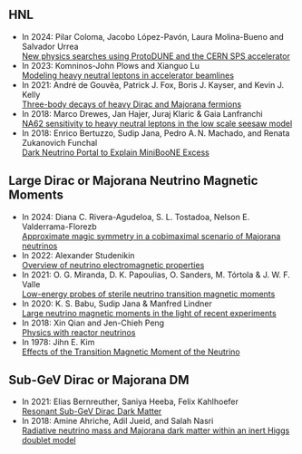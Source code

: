 ## HNL 
- In 2024: Pilar Coloma, Jacobo López-Pavón, Laura Molina-Bueno and Salvador Urrea <br> [New physics searches using ProtoDUNE and the CERN SPS accelerator](https://digital.csic.es/bitstream/10261/364520/1/Coloma_New.pdf)
- In 2023: Komninos-John Plows and Xianguo Lu<br> [Modeling heavy neutral leptons in accelerator beamlines](https://journals.aps.org/prd/abstract/10.1103/PhysRevD.107.055003)
- In 2021: André de Gouvêa, Patrick J. Fox, Boris J. Kayser, and Kevin J. Kelly<br> [Three-body decays of heavy Dirac and Majorana fermions](https://journals.aps.org/prd/cited-by/10.1103/PhysRevD.104.015038/?target=_blank)
- In 2018: Marco Drewes, Jan Hajer, Juraj Klaric & Gaia Lanfranchi <br> [NA62 sensitivity to heavy neutral leptons in the low scale seesaw model](https://link.springer.com/article/10.1007/JHEP07(2018)105)
- In 2018: Enrico Bertuzzo, Sudip Jana, Pedro A. N. Machado, and Renata Zukanovich Funchal <br />[Dark Neutrino Portal to Explain MiniBooNE Excess](https://journals.aps.org/prl/abstract/10.1103/PhysRevLett.121.241801)
  
## Large Dirac or Majorana Neutrino Magnetic Moments
- In 2024: Diana C. Rivera-Agudeloa, S. L. Tostadoa, Nelson E. Valderrama-Florezb <br> [Approximate magic symmetry in a cobimaximal scenario of Majorana neutrinos](https://arxiv.org/pdf/2407.14888)
- In 2022: Alexander Studenikin<br> [Overview of neutrino electromagnetic properties](https://pos.sissa.it/406/057)
- In 2021: O. G. Miranda, D. K. Papoulias, O. Sanders, M. Tórtola & J. W. F. Valle <br> [Low-energy probes of sterile neutrino transition magnetic moments](https://link.springer.com/article/10.1007/JHEP12(2021)191)
- In 2020: K. S. Babu, Sudip Jana & Manfred Lindner<br> <a href="https://link.springer.com/article/10.1007/JHEP10(2020)040" target="_blank"> Large neutrino magnetic moments in the light of recent experiments</a>
- In 2018: Xin Qian and Jen-Chieh Peng <br> [Physics with reactor neutrinos](https://iopscience.iop.org/article/10.1088/1361-6633/aae881)
- In 1978: Jihn E. Kim  <br>[Effects of the Transition Magnetic Moment of the Neutrino](https://journals.aps.org/prl/abstract/10.1103/PhysRevLett.41.360)

## Sub-GeV Dirac or Majorana DM

- In 2021: Elias Bernreuther, Saniya Heeba, Felix Kahlhoefer <br>  [Resonant Sub-GeV Dirac Dark Matter](https://arxiv.org/abs/2010.14522)
- In 2018: Amine Ahriche, Adil Jueid, and Salah Nasri <br> [Radiative neutrino mass and Majorana dark matter within an inert Higgs doublet model](https://journals.aps.org/prd/abstract/10.1103/PhysRevD.97.095012)
